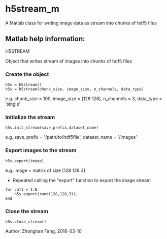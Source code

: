 # h5stream_m
A Matlab class for writing image data as stream into chunks of hdf5 files

## Matlab help information:

H5STREAM

Object that writes stream of images into chunks of hdf5 files

### Create the object

```
h5s = h5stream()
h5s = h5stream(chunk_size, image_size, n_channels, data_type)
```
e.g. chunk_size = 100, image_size = [128 128], n_channels = 3, data_type = 'single'

### Initialize the stream
```
h5s.init_stream(save_prefix,dataset_name)
```
e.g. save_prefix = '/path/to/hdf5file', dataset_name = '/images'

### Export images to the stream
```
h5s.export(image)
```
e.g. image = matrix of size [128 128 3]

* Repeated calling the "export" function to export the image stream
```
for cnt1 = 1:N
    h5s.export(rand(128,128,3));
end
```
### Close the stream
```
h5s.close_stream()
```

Author: Zhongnan Fang, 2016-03-10
